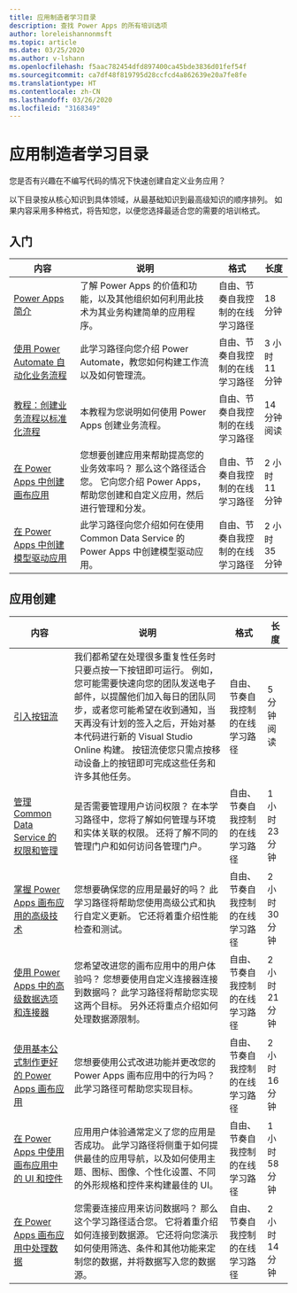 ```yaml
---
title: 应用制造者学习目录
description: 查找 Power Apps 的所有培训选项
author: loreleishannonmsft
ms.topic: article
ms.date: 03/25/2020
ms.author: v-lshann
ms.openlocfilehash: f5aac782454dfd897400ca45bde3836d01fef54f
ms.sourcegitcommit: ca7df48f819795d28ccfcd4a862639e20a7fe8fe
ms.translationtype: HT
ms.contentlocale: zh-CN
ms.lasthandoff: 03/26/2020
ms.locfileid: "3168349"
---
```

# <a name="app-maker-learning-catalog"></a>应用制造者学习目录

您是否有兴趣在不编写代码的情况下快速创建自定义业务应用？ 

以下目录按从核心知识到具体领域，从最基础知识到最高级知识的顺序排列。 如果内容采用多种格式，将告知您，以便您选择最适合您的需要的培训格式。 

## <a name="get-started"></a>入门<a name="get-started"></a>
| 内容   | 说明  | 格式  | 长度    |
|------------------------------------------------------------------------------------------------------------------------------------------------------------------------------------|--------------------------------------------------------------------------------------------------------------------------------------------------------------------------------------------------------------------------------------------------------------------------------------------------------------------------------------------------------------------------------------------------------------------------|---------------------------------------|-----------|
| [Power Apps 简介](https://docs.microsoft.com/learn/modules/introduction-power-apps/)                                              | 了解 Power Apps 的价值和功能，以及其他组织如何利用此技术为其业务构建简单的应用程序。                                             | 自由、节奏自我控制的在线学习路径 | 18 分钟         |
| [使用 Power Automate 自动化业务流程](https://docs.microsoft.com/learn/paths/automate-process-power-automate/)                 | 此学习路径向您介绍 Power Automate，教您如何构建工作流以及如何管理流。                                                                                        | 自由、节奏自我控制的在线学习路径 | 3 小时 11 分钟 |
| [教程：创建业务流程以标准化流程](https://docs.microsoft.com/power-automate/create-business-process-flow) | 本教程为您说明如何使用 Power Apps 创建业务流程。                                                                                                                               | 自由、节奏自我控制的在线学习路径 | 14 分钟阅读 |
| [在 Power Apps 中创建画布应用](https://docs.microsoft.com/learn/paths/create-powerapps/)                                               | 您想要创建应用来帮助提高您的业务效率吗？ 那么这个路径适合您。 它向您介绍 Power Apps，帮助您创建和自定义应用，然后进行管理和分发。 | 自由、节奏自我控制的在线学习路径 | 2 小时 11 分钟        |
| [在 Power Apps 中创建模型驱动应用](https://docs.microsoft.com/learn/paths/create-app-models-business-processes/)             | 此学习路径向您介绍如何在使用 Common Data Service 的 Power Apps 中创建模型驱动应用。                                                                                                | 自由、节奏自我控制的在线学习路径 | 2 小时 35 分钟        |
## <a name="app-creation"></a>应用创建<a name="app-creation"></a>
| 内容   | 说明  | 格式  | 长度    |
|------------------------------------------------------------------------------------------------------------------------------------------------------------------------------------|--------------------------------------------------------------------------------------------------------------------------------------------------------------------------------------------------------------------------------------------------------------------------------------------------------------------------------------------------------------------------------------------------------------------------|---------------------------------------|-----------|
| [引入按钮流](https://docs.microsoft.com/power-automate/introduction-to-button-flows)                                                             | 我们都希望在处理很多重复性任务时只要点按一下按钮即可运行。 例如，您可能需要快速向您的团队发送电子邮件，以提醒他们加入每日的团队同步，或者您可能希望在收到通知，当天再没有计划的签入之后，开始对基本代码进行新的 Visual Studio Online 构建。 按钮流使您只需点按移动设备上的按钮即可完成这些任务和许多其他任务。 | 自由、节奏自我控制的在线学习路径 | 5 分钟阅读 |
| [管理 Common Data Service 的权限和管理](https://docs.microsoft.com/learn/paths/manage-permissions-administration-common-data-service/) | 是否需要管理用户访问权限？ 在本学习路径中，您将了解如何管理与环境和实体关联的权限。 还将了解不同的管理门户和如何访问各管理门户。  | 自由、节奏自我控制的在线学习路径 | 1 小时 23 分钟       |
| [掌握 Power Apps 画布应用的高级技术](https://docs.microsoft.com/learn/paths/understand-advanced-topics/)                                    | 您想要确保您的应用是最好的吗？ 此学习路径将帮助您使用高级公式和执行自定义更新。 它还将着重介绍性能检查和测试。  | 自由、节奏自我控制的在线学习路径 | 2 小时 30 分钟       |
| [使用 Power Apps 中的高级数据选项和连接器](https://docs.microsoft.com/learn/paths/advanced-data-options-and-connectors/)                         | 您希望改进您的画布应用中的用户体验吗？ 您想要使用自定义连接器连接到数据吗？ 此学习路径将帮助您实现这两个目标。 另外还将重点介绍如何处理数据源限制。  | 自由、节奏自我控制的在线学习路径 | 2 小时 21 分钟       |
| [使用基本公式制作更好的 Power Apps 画布应用](https://docs.microsoft.com/learn/paths/use-basic-formulas-powerapps-canvas-app/)                    | 您想要使用公式改进功能并更改您的 Power Apps 画布应用中的行为吗？ 此学习路径可帮助您实现目标。 | 自由、节奏自我控制的在线学习路径 | 2 小时 16 分钟       |
| [在 Power Apps 中使用画布应用中的 UI 和控件](https://docs.microsoft.com/learn/paths/ui-controls-canvas-app-powerapps/)                              | 应用用户体验通常定义了您的应用是否成功。 此学习路径将侧重于如何提供最佳的应用导航，以及如何使用主题、图标、图像、个性化设置、不同的外形规格和控件来构建最佳的 UI。  | 自由、节奏自我控制的在线学习路径 | 1 小时 58 分钟       |
| [在 Power Apps 画布应用中处理数据](https://docs.microsoft.com/learn/paths/work-with-data-in-a-canvas-app/)                                            | 您需要连接应用来访问数据吗？ 那么这个学习路径适合您。 它将着重介绍如何连接到数据源。 它还将向您演示如何使用筛选、条件和其他功能来定制您的数据，并将数据写入您的数据源。   | 自由、节奏自我控制的在线学习路径 | 2 小时 14 分钟       |
